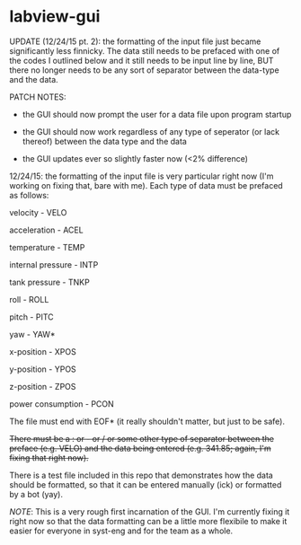 # labview-gui

UPDATE (12/24/15 pt. 2): the formatting of the input file just became significantly less finnicky. The data still needs to be prefaced with one of the codes I outlined below and it still needs to be input line by line, BUT there no longer needs to be any sort of separator between the data-type and the data.

PATCH NOTES:

- the GUI should now prompt the user for a data file upon program startup

- the GUI should now work regardless of any type of seperator (or lack thereof) between the data type and the data

- the GUI updates ever so slightly faster now (<2% difference)


12/24/15: the formatting of the input file is very particular right now (I'm working on fixing that, bare with me). Each type of data must be prefaced as follows:

velocity - VELO

acceleration - ACEL

temperature - TEMP

internal pressure - INTP

tank pressure - TNKP

roll - ROLL

pitch - PITC

yaw - YAW*

x-position - XPOS

y-position - YPOS

z-position - ZPOS

power consumption - PCON

The file must end with EOF* (it really shouldn't matter, but just to be safe).

~~There must be a : or - or / or some other type of separator between the preface (e.g. VELO) and the data being entered (e.g. 341.85; again, I'm fixing that right now).~~

There is a test file included in this repo that demonstrates how the data should be formatted, so that it can be entered manually (ick) or formatted by a bot (yay).

*NOTE*: This is a very rough first incarnation of the GUI. I'm currently fixing it right now so that the data formatting can be a little more flexibile to make it easier for everyone in syst-eng and for the team as a whole.
